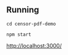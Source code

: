 ## Running

```
cd censor-pdf-demo
```
```
npm start
```

[http://localhost:3000/](http://localhost:3000/)
